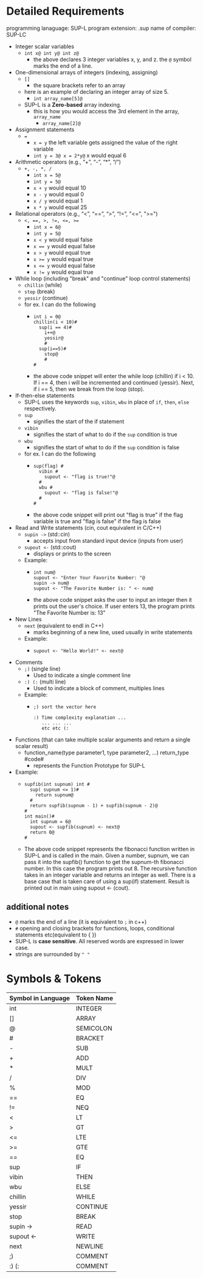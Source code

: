 # Detailed Requirements
programming lanaguage: SUP-L
program extension: .sup
name of compiler: SUP-LC

<!-- have code examples -->
- Integer scalar variables
  - `int x@ int y@ int z@`
    - the above declares 3 integer variables x, y, and z. the `@` symbol marks the end of a line.
- One-dimensional arrays of integers (indexing, assigning)
  - `[]`
    - the square brackets refer to an array
  - here is an example of declaring an integer array of size 5.
    - `int array_name[5]@`
  - SUP-L is a **Zero-based** array indexing.
    - this is how you would access the 3rd element in the array, `array_name`
      - `array_name[2]@`
- Assignment statements
  - `=`
    - `x = y` the left variable gets assigned the value of the right variable
    - `int y = 3@ x = 2*y@` x would equal 6
- Arithmetic operators (e.g., “+”, “-”, “*”, “/”)
  - `+, -, *, /`
    - `int x = 5@`
    - `int y = 5@`
    - `x + y` would equal 10
    - `x - y` would equal 0
    - `x / y` would equal 1
    - `x * y` would equal 25
- Relational operators (e.g., “<”, “==”, “>”, “!=”, "<=", ">=")
  - `<, ==, >, !=, <=, >=`
    - `int x = 6@`
    - `int y = 5@`
    - `x < y` would equal false
    - `x == y` would equal false
    - `x > y` would equal true
    - `x >= y` would equal true
    - `x <= y` would equal false
    - `x != y` would equal true
- While loop (including "break" and "continue" loop control statements)
  - `chillin` (while)
  - `stop` (break)
  - `yessir` (continue)
  - for ex. I can do the following
      - ```
        int i = 0@
        chillin(i < 10)#
          sup(i == 4)#
            i++@
            yessir@
            #
          sup(i==5)#
            stop@
            #
        #
        ```
      - the above code snippet will enter the while loop (chillin) if i < 10. If i == 4, then i will be incremented and continued (yessir). Next, if i == 5, then we break from the loop (stop).
- If-then-else statements
  - SUP-L uses the keywords `sup`, `vibin`, `wbu` in place of `if`, `then`, `else` respectively.
  - `sup`
    - signifies the start of the if statement
  - `vibin`
    - signifies the start of what to do if the `sup` condition is true
  - `wbu`
    - signifies the start of what to do if the `sup` condition is false 
  - for ex. I can do the following
      - ```
        sup(flag) #
          vibin #
            supout <- "flag is true!"@
          #
          wbu #
            supout <- "flag is false!"@
          #
        #
        ```
      - the above code snippet will print out "flag is true" if the flag variable is true and "flag is false" if the flag is false
- Read and Write statements (cin, cout equivalent in C/C++)
  - `supin ->` (std::cin)
    - accepts input from standard input device (inputs from user)
  - `supout <-` (std::cout)
    - displays or prints to the screen
  - Example:
      - ```
        int num@
        supout <- "Enter Your Favorite Number: "@
        supin -> num@
        supout <- "The Favorite Number is: " <- num@
        ```
      - the above code snippet asks the user to input an integer then it prints out the user's choice.
      If user enters 13, the program prints "The Favorite Number is: 13"
- New Lines
  - `next` (equivalent to endl in C++)
    - marks beginning of a new line, used usually in write statements
  - Example: 
    - ```
      supout <- "Hello World!" <- next@
      ```
- Comments
  - `;)` (single line)
    - Used to indicate a single comment line
  - `:) (:` (multi line)
    - Used to indicate a block of comment, multiples lines
  - Example:
      - ```
        ;) sort the vector here

        :) Time complexity explanation ... 
           ... ... ...
           etc etc (:
        ```
- Functions (that can take multiple scalar arguments and return a single scalar result)
  - function_name(type parameter1, type parameter2, ...) return_type #code#
    - represents the Function Prototype for SUP-L
- Example:
    - ```
      supfib(int supnum) int #
        sup( supnum <= 1)#
          return supnum@
        #
        return supfib(supnum - 1) + supfib(supnum - 2)@
      #
      int main()#
        int supnum = 6@
        supout <- supfib(supnum) <- next@
        return 0@
      #
      ```
    - The above code snippet represents the fibonacci function written in SUP-L and is called in the main.
    Given a number, supnum, we can pass it into the supfib() function to get the supnum-th fibonacci number. In this case the program prints out 8. The recursive function takes in an integer variable and returns an integer as well. There is a base case that is taken care of using a sup(if) statement. Result is printed out in main using supout <- (cout).    

## additional notes
- `@` marks the end of a line (it is equivalent to `;` in c++)
- `#` opening and closing brackets for functions, loops, conditional statements etc(equivalent to { })
- SUP-L is **case sensitive**. All reserved words are expressed in lower case.
- strings are surrounded by `" "`

# Symbols & Tokens
<!-- where do we find the token names?? do we include @? -->
| Symbol in Language | Token Name |
|--------------------|------------|
|int                 |INTEGER     |
|[]                  |ARRAY       |
|@                   |SEMICOLON   |
|#                   |BRACKET     |
|-                   |SUB         |
|+                   |ADD         |
|*                   |MULT        |
|/                   |DIV         |
|%                   |MOD         |
|==                  |EQ          |
|!=                  |NEQ         |
|<                   |LT          |
|>                   |GT          |
|<=                  |LTE         |
|>=                  |GTE         |
|==                  |EQ          |
|sup                 |IF          |
|vibin               |THEN        |
|wbu                 |ELSE        |
|chillin             |WHILE       |
|yessir              |CONTINUE    |
|stop                |BREAK       |
|supin ->            |READ        |
|supout <-           |WRITE       |
|next                |NEWLINE     |
|;)                  |COMMENT     |
|:) (:               |COMMENT     |

